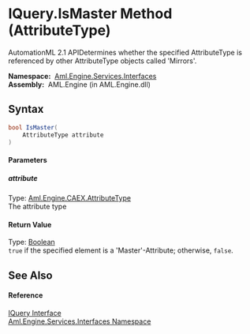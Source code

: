 IQuery.IsMaster Method (AttributeType)
======================================
AutomationML 2.1 APIDetermines whether the specified AttributeType is referenced by other AttributeType objects called 'Mirrors'.

  **Namespace:**  [Aml.Engine.Services.Interfaces][1]  
  **Assembly:**  AML.Engine (in AML.Engine.dll)

Syntax
------

```csharp
bool IsMaster(
	AttributeType attribute
)
```

#### Parameters

##### *attribute*
Type: [Aml.Engine.CAEX.AttributeType][2]  
The attribute type

#### Return Value
Type: [Boolean][3]  
`true` if the specified element is a 'Master'-Attribute; otherwise, `false`. 

See Also
--------

#### Reference
[IQuery Interface][4]  
[Aml.Engine.Services.Interfaces Namespace][1]  

[1]: ../README.md
[2]: ../../Aml.Engine.CAEX/AttributeType/README.md
[3]: https://docs.microsoft.com/dotnet/api/system.boolean
[4]: README.md
[5]: https://www.automationml.org
[6]: ../../icons/logoShade.png